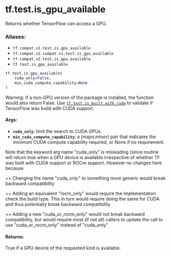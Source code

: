 <div itemscope itemtype="http://developers.google.com/ReferenceObject">
<meta itemprop="name" content="tf.test.is_gpu_available" />
<meta itemprop="path" content="Stable" />
</div>

# tf.test.is_gpu_available

Returns whether TensorFlow can access a GPU.

### Aliases:

* `tf.compat.v1.test.is_gpu_available`
* `tf.compat.v2.compat.v1.test.is_gpu_available`
* `tf.compat.v2.test.is_gpu_available`
* `tf.test.is_gpu_available`

``` python
tf.test.is_gpu_available(
    cuda_only=False,
    min_cuda_compute_capability=None
)
```

<!-- Placeholder for "Used in" -->

Warning: if a non-GPU version of the package is installed, the function would
also return False. Use <a href="../../tf/test/is_built_with_cuda.md"><code>tf.test.is_built_with_cuda</code></a> to validate if TensorFlow
was build with CUDA support.

#### Args:


* <b>`cuda_only`</b>: limit the search to CUDA GPUs.
* <b>`min_cuda_compute_capability`</b>: a (major,minor) pair that indicates the minimum
  CUDA compute capability required, or None if no requirement.

Note that the keyword arg name "cuda_only" is misleading (since routine will
return true when a GPU device is available irrespective of whether TF was
built with CUDA support or ROCm support. However no changes here because

++ Changing the name "cuda_only" to something more generic would break
   backward compatibility

++ Adding an equivalent "rocm_only" would require the implementation check
   the build type. This in turn would require doing the same for CUDA and thus
   potentially break backward compatibility

++ Adding a new "cuda_or_rocm_only" would not break backward compatibility,
   but would require most (if not all) callers to update the call to use
   "cuda_or_rocm_only" instead of "cuda_only"

#### Returns:

True if a GPU device of the requested kind is available.

